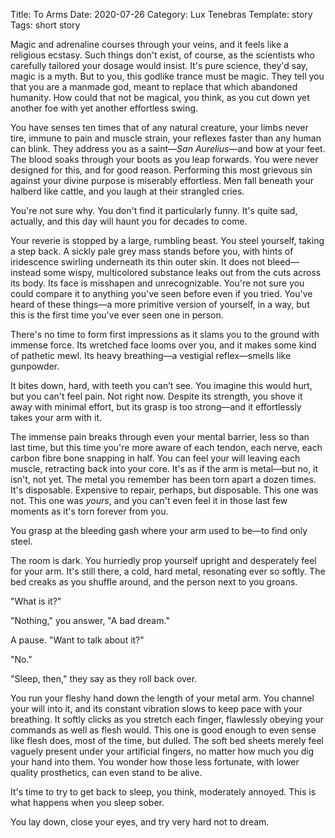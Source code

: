 Title: To Arms
Date: 2020-07-26
Category: Lux Tenebras
Template: story
Tags: short story

Magic and adrenaline courses through your veins, and it feels like a religious ecstasy. Such things don't exist, of course, as the scientists who carefully tailored your dosage would insist. It's pure science, they'd say, magic is a myth. But to you, this godlike trance must be magic. They tell you that you are a manmade god, meant to replace that which abandoned humanity. How could that not be magical, you think, as you cut down yet another foe with yet another effortless swing.

You have senses ten times that of any natural creature, your limbs never tire, immune to pain and muscle strain, your reflexes faster than any human can blink. They address you as a saint—*San Aurelius*—and bow at your feet. The blood soaks through your boots as you leap forwards. You were never designed for this, and for good reason. Performing this most grievous sin against your divine purpose is miserably effortless. Men fall beneath your halberd like cattle, and you laugh at their strangled cries.

You're not sure why. You don't find it particularly funny. It's quite sad, actually, and this day will haunt you for decades to come.

Your reverie is stopped by a large, rumbling beast. You steel yourself, taking a step back. A sickly pale grey mass stands before you, with hints of iridescence swirling underneath its thin outer skin. It does not bleed—instead some wispy, multicolored substance leaks out from the cuts across its body. Its face is misshapen and unrecognizable. You're not sure you could compare it to anything you've seen before even if you tried. You've heard of these things—a more primitive version of yourself, in a way, but this is the first time you've ever seen one in person.

There's no time to form first impressions as it slams you to the ground with immense force. Its wretched face looms over you, and it makes some kind of pathetic mewl. Its heavy breathing—a vestigial reflex—smells like gunpowder.

It bites down, hard, with teeth you can’t see. You imagine this would hurt, but you can't feel pain. Not right now. Despite its strength, you shove it away with minimal effort, but its grasp is too strong—and it effortlessly takes your arm with it.

The immense pain breaks through even your mental barrier, less so than last time, but this time you're more aware of each tendon, each nerve, each carbon fibre bone snapping in half. You can feel your will leaving each muscle, retracting back into your core. It's as if the arm is metal—but no, it isn't, not yet. The metal you remember has been torn apart a dozen times. It's disposable. Expensive to repair, perhaps, but disposable. This one was not. This one was *yours*, and you can't even feel it in those last few moments as it's torn forever from you.

You grasp at the bleeding gash where your arm used to be—to find only steel.

The room is dark. You hurriedly prop yourself upright and desperately feel for your arm. It's still there, a cold, hard metal, resonating ever so softly. The bed creaks as you shuffle around, and the person next to you groans.

"What is it?"

"Nothing," you answer, "A bad dream."

A pause. "Want to talk about it?"

"No."

"Sleep, then," they say as they roll back over.

You run your fleshy hand down the length of your metal arm. You channel your will into it, and its constant vibration slows to keep pace with your breathing. It softly clicks as you stretch each finger, flawlessly obeying your commands as well as flesh would. This one is good enough to even sense like flesh does, most of the time, but dulled. The soft bed sheets merely feel vaguely present under your artificial fingers, no matter how much you dig your hand into them. You wonder how those less fortunate, with lower quality prosthetics, can even stand to be alive.

It's time to try to get back to sleep, you think, moderately annoyed. This is what happens when you sleep sober.

You lay down, close your eyes, and try very hard not to dream.
